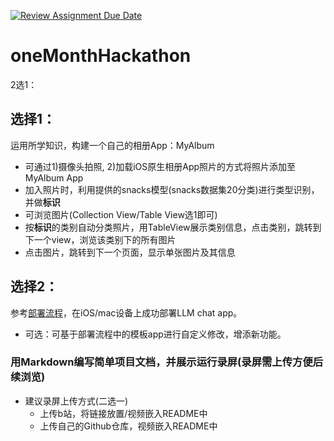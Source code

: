 [![Review Assignment Due Date](https://classroom.github.com/assets/deadline-readme-button-24ddc0f5d75046c5622901739e7c5dd533143b0c8e959d652212380cedb1ea36.svg)](https://classroom.github.com/a/t6RI1hiZ)
# oneMonthHackathon

2选1：

## 选择1：

运用所学知识，构建一个自己的相册App：MyAlbum
  -  可通过1)摄像头拍照, 2)加载iOS原生相册App照片的方式将照片添加至MyAlbum App
  -  加入照片时，利用提供的snacks模型(snacks数据集20分类)进行类型识别，并做**标识**
  -  可浏览图片(Collection View/Table View选1即可)
  -  按**标识**的类别自动分类照片，用TableView展示类别信息，点击类别，跳转到下一个view，浏览该类别下的所有图片
  -  点击图片，跳转到下一个页面，显示单张图片及其信息

## 选择2：

参考[部署流程](https://llm.mlc.ai/docs/deploy/ios.html)，在iOS/mac设备上成功部署LLM chat app。
  -  可选：可基于部署流程中的模板app进行自定义修改，增添新功能。
  
### 用Markdown编写简单项目文档，并展示运行录屏(录屏需上传方便后续浏览)
    
  - 建议录屏上传方式(二选一)
    - 上传b站，将链接放置/视频嵌入README中
    - 上传自己的Github仓库，视频嵌入README中
